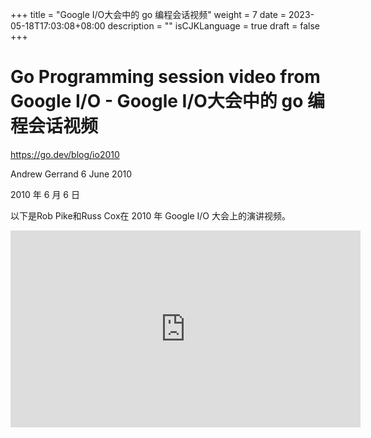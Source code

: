 +++
title = "Google I/O大会中的 go 编程会话视频"
weight = 7
date = 2023-05-18T17:03:08+08:00
description = ""
isCJKLanguage = true
draft = false
+++

# Go Programming session video from Google I/O - Google I/O大会中的 go 编程会话视频

https://go.dev/blog/io2010

Andrew Gerrand
6 June 2010

2010 年 6 月 6 日

以下是Rob Pike和Russ Cox在 2010 年 Google I/O 大会上的演讲视频。

<iframe src="https://www.youtube.com/embed/jgVhBThJdXc" width="560" height="315" frameborder="0" allowfullscreen="" mozallowfullscreen="" webkitallowfullscreen="" style="box-sizing: border-box;"></iframe>

